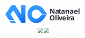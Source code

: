 <p align="center">
	<img src="logo.svg" width="250px">
</p>
<p align="center">
	<a href="https://www.linkedin.com/in/natanael-oliveira-martins/"><img src="https://img.shields.io/badge/linkedin-blue?style=for-the-badge&logo=linkedin&logoColor=white&logoWidth" width="100px"></a>
	<a href="https://app.rocketseat.com.br/me/natanael-oliveira-martins"><img src="https://img.shields.io/badge/rocketseat-blue?style=for-the-badge&logo=rocketseat&logoColor=white&logoWidth" width="100px"></a>
</p>
